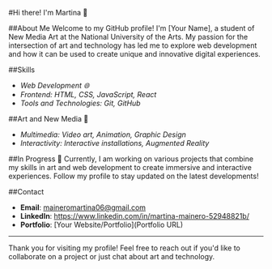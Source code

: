 #Hi there! I'm Martina 👋

##About Me
Welcome to my GitHub profile! I'm [Your Name], a student of New Media Art at the National University of the Arts. My passion for the intersection of art and technology has led me to explore web development and how it can be used to create unique and innovative digital experiences.

##Skills

- *Web Development 🌐*
- *Frontend: HTML, CSS, JavaScript, React*
- *Tools and Technologies: Git, GitHub*

##Art and New Media 🎨
- *Multimedia: Video art, Animation, Graphic Design*
- *Interactivity: Interactive installations, Augmented Reality*

##In Progress 🚀
Currently, I am working on various projects that combine my skills in art and web development to create immersive and interactive experiences. Follow my profile to stay updated on the latest developments!

##Contact
- **Email**: [maineromartina06@gmail.com](mailto:maineromartina06@gmail.com)
- **LinkedIn**: https://www.linkedin.com/in/martina-mainero-52948821b/
- **Portfolio**: [Your Website/Portfolio](Portfolio URL)

---

Thank you for visiting my profile! Feel free to reach out if you'd like to collaborate on a project or just chat about art and technology.
